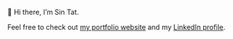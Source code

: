 👋 Hi there, I’m Sin Tat.

Feel free to check out [my portfolio website](https://tat.pw) and my [LinkedIn profile](https://www.linkedin.com/in/tatpw/).

